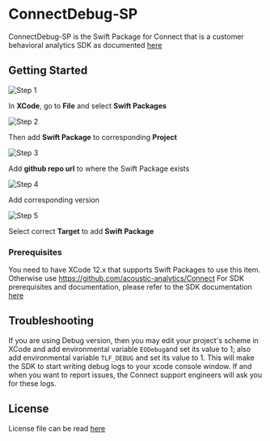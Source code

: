# ConnectDebug-SP

ConnectDebug-SP is the Swift Package for Connect that is a customer behavioral analytics SDK as documented [here](https://developer.goacoustic.com/acoustic-exp-analytics/docs/acoustic-experience-analytics-tealeaf-sdk-for-ios-standard-and-mobile-editions)


## Getting Started

![Step 1](https://github.com/acoustic-analytics/ConnectDebug-SP/blob/master/images/sp_1.png?raw=true)

In **XCode**, go to **File** and select **Swift Packages**

![Step 2](https://github.com/acoustic-analytics/ConnectDebug-SP/blob/master/images/sp_2.png?raw=true)

Then add **Swift Package** to corresponding **Project**

![Step 3](https://github.com/acoustic-analytics/ConnectDebug-SP/blob/master/images/sp_3.png?raw=true)

Add **github repo url** to where the Swift Package exists

![Step 4](https://github.com/acoustic-analytics/ConnectDebug-SP/blob/master/images/sp_4.png?raw=true)

Add corresponding version

![Step 5](https://github.com/acoustic-analytics/ConnectDebug-SP/blob/master/images/sp_5.png?raw=true)

Select correct **Target** to add **Swift Package**

### Prerequisites

You need to have XCode 12.x that supports Swift Packages to use this item. Otherwise use https://github.com/acoustic-analytics/Connect
For SDK prerequisites and documentation, please refer to the SDK documentation [here](https://developer.goacoustic.com/acoustic-exp-analytics/docs/acoustic-experience-analytics-tealeaf-sdk-for-ios-standard-and-mobile-editions)

## Troubleshooting

If you are using Debug version, then you may edit your project's scheme in XCode and add environmental variable `EODebug`and set its value to 1; also add environmental variable `TLF_DEBUG` and set its value to 1. This will make the SDK to start writing debug logs to your xcode console window. If and when you want to report issues, the Connect support engineers will ask you for these logs.

## License

License file can be read [here](https://github.com/acoustic-analytics/ConnectDebug-SP/tree/master/License)
